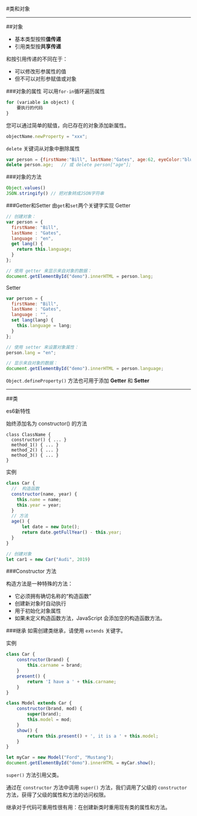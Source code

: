 #类和对象

---

##对象
- 基本类型按照**值传递**
- 引用类型按**共享传递**

和按引用传递的不同在于：
- 可以修改形参属性的值
- 但不可以对形参赋值或对象

###对象的属性
可以用`for-in`循环遍历属性
```javascript
for (variable in object) {
    要执行的代码
}
```

您可以通过简单的赋值，向已存在的对象添加新属性。

```javascript
objectName.newProperty = "xxx";
```

`delete` 关键词从对象中删除属性
```javascript
var person = {firstName:"Bill", lastName:"Gates", age:62, eyeColor:"blue"};
delete person.age;   // 或 delete person["age"];
```

###对象的方法
```javascript
Object.values()
JSON.stringify() // 把对象转成JSON字符串
```
###Getter和Setter
由`get`和`set`两个关键字实现
Getter
```javascript
// 创建对象：
var person = {
  firstName: "Bill",
  lastName : "Gates",
  language : "en",
  get lang() {
    return this.language;
  }
};

// 使用 getter 来显示来自对象的数据：
document.getElementById("demo").innerHTML = person.lang;
```
Setter
```javascript
var person = {
  firstName: "Bill",
  lastName : "Gates",
  language : "",
  set lang(lang) {
    this.language = lang;
  }
};

// 使用 setter 来设置对象属性：
person.lang = "en";

// 显示来自对象的数据：
document.getElementById("demo").innerHTML = person.language;
```
`Object.defineProperty()` 方法也可用于添加 **Getter** 和 **Setter**

---

##类

es6新特性

始终添加名为 constructor() 的方法
```
class ClassName {
  constructor() { ... }
  method_1() { ... }
  method_2() { ... }
  method_3() { ... }
}
```
实例
```javascript
class Car {
  //  构造函数
  constructor(name, year) {
    this.name = name;
    this.year = year;
  }
  // 方法
  age() {
      let date = new Date();
      return date.getFullYear() - this.year;
  }
}

// 创建对象
let car1 = new Car("Audi", 2019)
```
###Constructor 方法

构造方法是一种特殊的方法：
- 它必须拥有确切名称的“构造函数”
- 创建新对象时自动执行
- 用于初始化对象属性
- 如果未定义构造函数方法，JavaScript 会添加空的构造函数方法。

###继承
如需创建类继承，请使用 `extends` 关键字。

实例
```javascript
class Car {
    constructor(brand) {
        this.carname = brand;
    }
    present() {
        return 'I have a ' + this.carname;
    }
}

class Model extends Car {
    constructor(brand, mod) {
        super(brand);
        this.model = mod;
    }
    show() {
        return this.present() + ', it is a ' + this.model;
    }
}

let myCar = new Model("Ford", "Mustang");
document.getElementById("demo").innerHTML = myCar.show();
```
`super()` 方法引用父类。

通过在 `constructor` 方法中调用 `super()` 方法，我们调用了父级的 `constructor` 方法，获得了父级的属性和方法的访问权限。

继承对于代码可重用性很有用：在创建新类时重用现有类的属性和方法。

